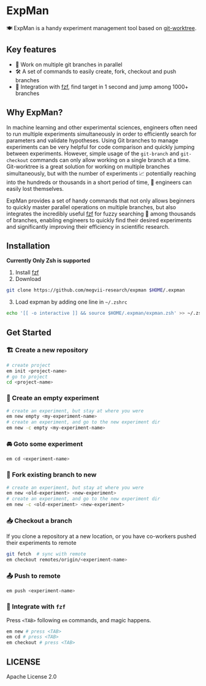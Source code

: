 
# ExpMan

🍽️ ExpMan is a handy experiment management tool based on [git-worktree](https://git-scm.com/docs/git-worktree). 

## Key features

- 🔱 Work on multiple git branches in parallel
- 🛠️ A set of commands to easily create, fork, checkout and push branches
- 🚀 Integration with [fzf][fzf], find target in 1 second and jump among 1000+ branches 

## Why ExpMan?

In machine learning and other experimental sciences, engineers often need to run multiple experiments simultaneously in order to efficiently search for parameters and validate hypotheses.
Using Git branches to manage experiments can be very helpful for code comparison and quickly jumping between experiments. 
However, simple usage of the `git-branch` and `git-checkout` commands can only allow working on a single branch at a time. 
Git-worktree is a great solution for working on multiple branches simultaneously, but with the number of experiments 📈 potentially reaching into the hundreds or thousands in a short period of time, 🤯 engineers can easily lost themselves.

ExpMan provides a set of handy commands that not only allows beginners to quickly master parallel operations on multiple branches, but also integrates the incredibly useful [fzf][fzf] for fuzzy searching 🔎 among thousands of branches, enabling engineers to quickly find their desired experiments and significantly improving their efficiency in scientific research.

## Installation

**Currently Only Zsh is supported**

1. Install [fzf][fzf]
2. Download
```bash
git clone https://github.com/megvii-research/expman $HOME/.expman
```
3. Load expman by adding one line in `~/.zshrc`
```bash
echo '[[ -o interactive ]] && source $HOME/.expman/expman.zsh' >> ~/.zshrc
```

## Get Started

### 🏗️ Create a new repository
```bash
# create project
em init <project-name>
# go to project
cd <project-name>
```

### 🧪 Create an empty experiment
```bash
# create an experiment, but stay at where you were
em new empty <my-experiment-name> 
# create an experiment, and go to the new experiment dir
em new -c empty <my-experiment-name>
```

### 🚘 Goto some experiment
```bash
em cd <experiment-name>
```

### 🖖 Fork existing branch to new
```bash
# create an experiment, but stay at where you were
em new <old-experiment> <new-experiment> 
# create an experiment, and go to the new experiment dir
em new -c <old-experiment> <new-experiment>
```

### 📥 Checkout a branch
If you clone a repository at a new location, or you have co-workers pushed their experiments to remote
```bash
git fetch  # sync with remote
em checkout remotes/origin/<experiment-name>
```

### 📤  Push to remote
```bash
em push <experiment-name>
```

### 👀 Integrate with `fzf`

Press `<TAB>` following `em` commands, and magic happens.

```bash
em new # press <TAB> 
em cd # press <TAB>
em checkout # press <TAB>
```

## LICENSE

Apache License 2.0

[fzf]: https://github.com/junegunn/fzf
